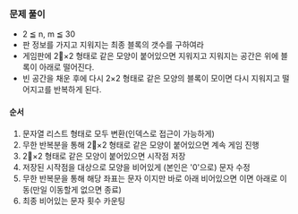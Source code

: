 ### 문제 풀이
- 2 ≦ n, m ≦ 30
- 판 정보를 가지고 지워지는 최종 블록의 갯수를 구하여라
- 게임판에 2×2 형태로 같은 모양이 붙어있으면 지워지고 지워지는 공간은 위에 블록이 아래로 떨어진다.
- 빈 공간을 채운 후에 다시 2×2 형태로 같은 모양의 블록이 모이면 다시 지워지고 떨어지고를 반복하게 된다.


#### 순서
1. 문자열 리스트 형태로 모두 변환(인덱스로 접근이 가능하게)
2. 무한 반복분을 통해 2×2 형태로 같은 모양이 붙어있으면 계속 게임 진행
3. 2×2 형태로 같은 모양이 붙어있으면 시작점 저장
4. 저장된 시작점을 대상으로 모양을 비어있게 (본인은 '0'으로) 문자 수정
5. 무한 반복문을 통해 해당 좌표는 문자 이지만 바로 아래 비어있으면 이면 아래로 이동(만일 이동할게 없으면 종료)
6. 최종 비어있는 문자 횟수 카운팅 


